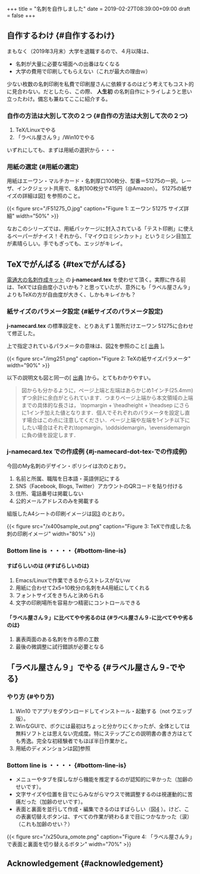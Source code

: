 +++
title = "名刺を自作しました"
date = 2019-02-27T08:39:00+09:00
draft = false
+++

## 自作するわけ {#自作するわけ}

まもなく（2019年3月末）大学を退職するので、４月以降は、

-   名刺が大量に必要な場面への出番はなくなる
-   大学の費用で印刷してもらえない（これが最大の理由ｗ）

少ない枚数の名刺印刷を私費で印刷屋さんに依頼するのはどう考えてもコスト的に見合わない。だとしたら、この際、 ****人生初**** の名刺自作にトライしようと思い立ったわけ。備忘も兼ねてここに紹介する。


### 自作の方法は大別して次の２つ {#自作の方法は大別して次の２つ}

1.  TeX/Linuxでやる
2.  「ラベル屋さん９」/Win10でやる

いずれにしても、まずは用紙の選択から・・・


### 用紙の選定 {#用紙の選定}

用紙はエーワン・マルチカード・名刺厚口100枚分、型番＝51275の一択。レーザ、インクジェット共用で、名刺100枚分で415円（@Amazon）。
51275の紙サイズの詳細は図[1](#org4146016) を参照のこと。

<a id="org4146016"></a>

{{< figure src="/F51275_O.jpg" caption="Figure 1: エーワン 51275 サイズ詳細" width="50%" >}}

なおこのシリーズでは、用紙パッケージに封入されている「テスト印刷」に使えるペーパーがナイス！それから、「マイクロミシンカット」というミシン目加工が素晴らしい。手でもぎっても、エッジがキレイ。


## TeXでがんばる {#texでがんばる}

[電通大の名刺作成キット](http://www.w3-4f5f.ee.uec.ac.jp/nameCard/) の ****j-namecard.tex**** を使わせて頂く。実際に作る前は、TeXでは自由度小さいかも？と思っていたが、意外にも「ラベル屋さん９」よりもTeXの方が自由度が大きく、しかもキレイかも？


### 紙サイズのパラメータ設定 {#紙サイズのパラメータ設定}

****j-namecard.tex**** の標準設定を、とりあえず１箇所だけエーワン 51275に合わせて修正した。

上で指定されているパラメータの意味は、図[2](#orgf6dcc23)を参照のこと[ [出典](http://cns-guide.sfc.keio.ac.jp/2001/11/5/1.html) ]。

<a id="orgf6dcc23"></a>

{{< figure src="/img251.png" caption="Figure 2: TeXの紙サイズパラメータ" width="90%" >}}

以下の説明文も図と同一の[ [出典](http://cns-guide.sfc.keio.ac.jp/2001/11/5/1.html) ]から。とてもわかりやすい。

> 図からも分かるように，ページ上端と左端はあらかじめ1インチ(25.4mm)ずつ余計に余白がとられています．つまりページ上端から本文領域の上端までの具体的な長さは， \topmargin + \headheight + \headsep にさらに1インチ加えた値となります．個人でそれぞれのパラメータを設定し直す場合はこの点に注意してください．ページ上端や左端を1インチ以下にしたい場合はそれぞれ\topmargin，\oddsidemargin，\evensidemarginに負の値を設定します．


### j-namecard.tex での作成例 {#j-namecard-dot-tex-での作成例}

今回のMy名刺のデザイン・ポリシイは次のとおり。

1.  名前と所属、職階を日本語・英語併記にする
2.  SNS（Facebook, Blogs, Twitter）アカウントのQRコードを貼り付ける
3.  住所、電話番号は掲載しない
4.  公的メールアドレスのみを掲載する

組版したA4シートの印刷イメージは図[3](#org7e92741) のとおり。

<a id="org7e92741"></a>

{{< figure src="/x400sample_out.png" caption="Figure 3: TeXで作成した名刺の印刷イメージ" width="80%" >}}


### Bottom line is ・・・・ {#bottom-line-is}


#### すばらしいのは {#すばらしいのは}

1.  Emacs/Linuxで作業できるからストレスがないｗ
2.  用紙に合わせて2x5=10枚分の名刺をA4用紙にしてくれる
3.  フォントサイズをきちんと決められる
4.  文字の印刷場所を容易かつ精密にコントロールできる


#### 「ラベル屋さん９」に比べてやや劣るのは {#ラベル屋さん９-に比べてやや劣るのは}

1.  裏表両面のある名刺を作る際の工数
2.  最後の微調整に試行錯誤が必要となる


## 「ラベル屋さん９」でやる {#ラベル屋さん９-でやる}


### やり方 {#やり方}

1.  Win10 でアプリをダウンロードしてインストール・起動する（not ウエッブ版）。
2.  WinなGUIで、ボクには最初はちょっと分かりにくかったが、全体としては無料ソフトとは思えない完成度。特にステップごとの説明書の書き方はとても秀逸。完全な初経験者でもほぼ半日作業かと。
3.  用紙のディメンションは図[1](#org4146016)参照


### Bottom line is ・・・・ {#bottom-line-is}

-   メニューやタブを探しながら機能を推定するのが認知的に辛かった（加齢のせいです）。
-   文字サイズや位置を目でにらみながらマウスで微調整するのは視運動的に苦痛だった（加齢のせいです）。
-   表面と裏面を並行して作成・編集できるのはすばらしい（図[4](#orge01ebd5) ）。けど、この表裏切替えボタンは、すべての作業が終わるまで目につかなかった（涙）（これも加齢のせい？）

<a id="orge01ebd5"></a>

{{< figure src="/x250ura_omote.png" caption="Figure 4: 「ラベル屋さん９」で表面と裏面を切り替えるボタン" width="70%" >}}


## Acknowledgement {#acknowledgement}